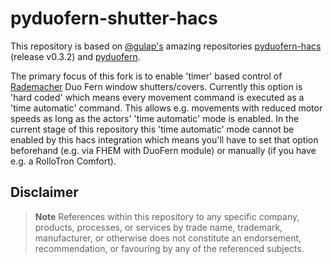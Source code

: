 # pyduofern-shutter-hacs

This repository is based on [@gulap's](https://github.com/gluap) amazing repositories [pyduofern-hacs](https://github.com/gluap/pyduofern-hacs) (release v0.3.2) and [pyduofern](https://github.com/gluap/pyduofern).

The primary focus of this fork is to enable 'timer' based control of [Rademacher](https://rademacher.de) Duo Fern window shutters/covers. Currently this option is 'hard coded' which means every movement command is executed as a 'time automatic' command. This allows e.g. movements with reduced motor speeds as long as the actors' 'time automatic' mode is enabled. In the current stage of this repository this 'time automatic' mode cannot be enabled by this hacs integration which means you'll have to set that option beforehand (e.g. via FHEM with DuoFern module) or manually (if you have e.g. a RolloTron Comfort).


## Disclaimer
> **Note**
> References within this repository to any specific company, products, processes, or services by trade name, trademark, manufacturer, or otherwise does not constitute an endorsement, recommendation, or favouring by any of the referenced subjects.
